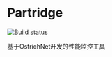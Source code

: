 Partridge
=========

[![Build status](https://ci.appveyor.com/api/projects/status/gx7uj7kqkjctdeua)](https://ci.appveyor.com/project/chinaboard/partridge)

基于OstrichNet开发的性能监控工具